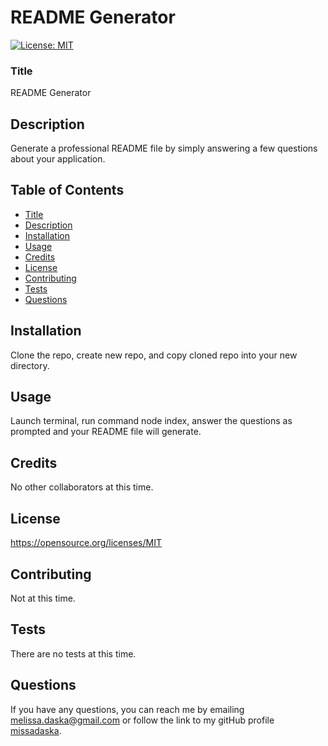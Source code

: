 # README Generator
  [![License: MIT](https://img.shields.io/badge/License-MIT-yellow.svg)](https://opensource.org/licenses/MIT)

  ### Title
  README Generator

  ## Description

  Generate a professional README file by simply answering a few questions about your application.

  ## Table of Contents
  
  * [Title](#title)
  * [Description](#describe)
  * [Installation](#install)
  * [Usage](#usage)
  * [Credits](#credits)
  * [License](#license)
  * [Contributing](#contrib)
  * [Tests](#tests)
  * [Questions](#email)

  ## Installation
  Clone the repo, create new repo, and copy cloned repo into your new directory.

  ## Usage
  Launch terminal, run command node index, answer the questions as prompted and your README file will generate.

  ## Credits
  No other collaborators at this time.

  ## License
  https://opensource.org/licenses/MIT

  ## Contributing
  Not at this time.

  ## Tests
  There are no tests at this time.

  ## Questions
  If you have any questions, you can reach me by emailing [melissa.daska@gmail.com](mailto:melissa.daska@gmail.com) or follow the link to my gitHub profile [missadaska](https://github.com/missadaska).
